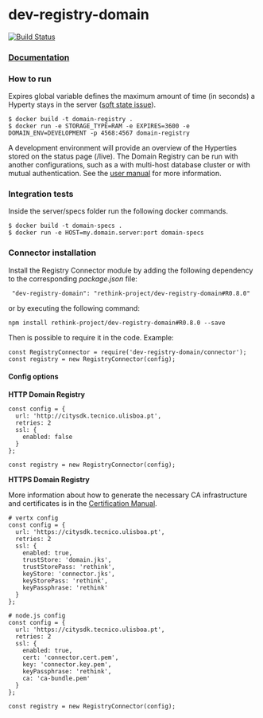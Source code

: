 # dev-registry-domain

[![Build Status](https://travis-ci.org/reTHINK-project/dev-registry-domain.svg?branch=develop)](https://travis-ci.org/reTHINK-project/dev-registry-domain)

### [Documentation](https://github.com/reTHINK-project/dev-registry-domain/tree/master/docs)


### How to run
Expires global variable defines the maximum amount of time (in seconds) a Hyperty stays in the server ([soft state issue](https://github.com/reTHINK-project/dev-registry-domain/issues/7)).

```
$ docker build -t domain-registry .
$ docker run -e STORAGE_TYPE=RAM -e EXPIRES=3600 -e DOMAIN_ENV=DEVELOPMENT -p 4568:4567 domain-registry
```
A development environment will provide an overview of the Hyperties stored on the status page (/live).
The Domain Registry can be run with another configurations, such as a with multi-host database cluster or with mutual authentication. See the [user manual](https://github.com/reTHINK-project/dev-registry-domain/blob/master/docs/DomainRegistryUserManual.md) for more information.


### Integration tests
Inside the server/specs folder run the following docker commands.

```
$ docker build -t domain-specs .
$ docker run -e HOST=my.domain.server:port domain-specs
```

### Connector installation
Install the Registry Connector module by adding the following dependency to the corresponding *package.json* file:
```
 "dev-registry-domain": "rethink-project/dev-registry-domain#R0.8.0"
```
or by executing the following command:
```
npm install rethink-project/dev-registry-domain#R0.8.0 --save
```

Then is possible to require it in the code. Example:
```
const RegistryConnector = require('dev-registry-domain/connector');
const registry = new RegistryConnector(config);
```

#### Config options

**HTTP Domain Registry** 
```
const config = {
  url: 'http://citysdk.tecnico.ulisboa.pt',
  retries: 2
  ssl: {
    enabled: false
  }
};

const registry = new RegistryConnector(config);
```

**HTTPS Domain Registry** 

More information about how to generate the necessary CA infrastructure and certificates is in the [Certification Manual](https://github.com/reTHINK-project/dev-registry-domain/blob/master/docs/CertificationManual.md).
```
# vertx config
const config = {
  url: 'https://citysdk.tecnico.ulisboa.pt',
  retries: 2
  ssl: {
    enabled: true,
    trustStore: 'domain.jks',
    trustStorePass: 'rethink',
    keyStore: 'connector.jks',
    keyStorePass: 'rethink',
    keyPassphrase: 'rethink'
  }
};

# node.js config
const config = {
  url: 'https://citysdk.tecnico.ulisboa.pt',
  retries: 2
  ssl: {
    enabled: true,
    cert: 'connector.cert.pem',
    key: 'connector.key.pem',
    keyPassphrase: 'rethink',
    ca: 'ca-bundle.pem'
  }
};

const registry = new RegistryConnector(config);
```
